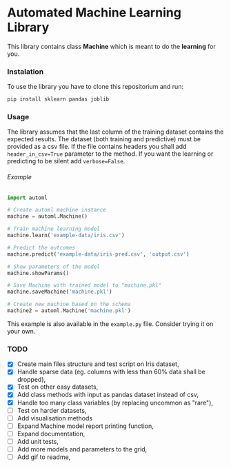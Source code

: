# Automated Machine Learning Library

This library contains class **Machine** which is meant to do the **learning** for you.

### Instalation

To use the library you have to clone this repositorium and run:

```bash
pip install sklearn pandas joblib
```

### Usage

The library assumes that the last column of the training dataset contains the expected results. The dataset (both training and predictive) must be provided as a csv file. If the file contains headers you shall add `header_in_csv=True` parameter to the method. If you want the learning or predicting to be silent add `verbose=False`.

###### Example

```python
import automl

# Create automl machine instance
machine = automl.Machine()

# Train machine learning model
machine.learn('example-data/iris.csv')

# Predict the outcomes
machine.predict('example-data/iris-pred.csv', 'output.csv')

# Show parameters of the model
machine.showParams()

# Save Machine with trained model to "machine.pkl"
machine.saveMachine('machine.pkl')

# Create new machine based on the schema
machine2 = automl.Machine('machine.pkl')
```

This example is also available in the `example.py` file. Consider trying it on your own.

### TODO

- [x] Create main files structure and test script on Iris dataset,
- [x] Handle sparse data (eg. columns with less than 60% data shall be dropped),
- [x] Test on other easy datasets,
- [x] Add class methods with input as pandas dataset instead of csv,
- [x] Handle too many class variables (by replacing uncommon as "rare"),
- [ ] Test on harder datasets,
- [ ] Add visualisation methods
- [ ] Expand Machine model report printing function,
- [ ] Expand documentation,
- [ ] Add unit tests,
- [ ] Add more models and parameters to the grid,
- [ ] Add gif to readme,
